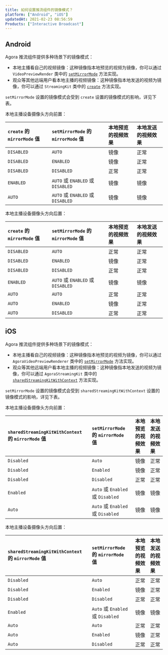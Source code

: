 ```yaml
---
title: 如何设置推流组件的镜像模式？
platform: ["Android", "iOS"]
updatedAt: 2021-02-23 08:56:59
Products: ["Interactive Broadcast"]
---
```


## Android

Agora 推流组件提供多种场景下的镜像模式：

- 本地主播看自己的视频镜像：这种镜像指本地预览的视频为镜像，你可以通过 `VideoPreviewRender` 类中的 [`setMirrorMode`](https://docs.agora.io/cn/Interactive%20Broadcast/API%20Reference/rsk_java/interfaceio_1_1agora_1_1streaming_1_1_video_preview_renderer.html#a5eaf09fd62ebb1e405053aeb55bba0da) 方法实现。
- 观众等其他远端用户看本地主播的视频镜像：这种镜像指本地发送的视频为镜像，你可以通过 `StreamingKit` 类中的 [`create`](https://docs.agora.io/cn/Interactive%20Broadcast/API%20Reference/rsk_java/classio_1_1agora_1_1streaming_1_1_streaming_kit.html#a4b82d6738edce98630aa36124784ccd3) 方法实现。

`setMirrorMode` 设置的镜像模式会受到 `create` 设置的镜像模式的影响，详见下表。

本地主播设备摄像头方向前置：

| `create` 的 `mirrorMode` 值 | `setMirrorMode` 的 `mirrorMode` 值 | 本地预览的视频效果 | 本地发送的视频效果 |
| :-------------------------- | :--------------------------------- | :----------------- | :----------------- |
| `DISABLED`                  | `AUTO`                             | 镜像               | 正常               |
| `DISABLED`                  | `ENABLED`                          | 镜像               | 正常               |
| `DISABLED`                  | `DISABLED`                         | 正常               | 正常               |
| `ENABLED`                   | `AUTO` 或 `ENABLED` 或 `DISABLED`  | 镜像               | 镜像               |
| `AUTO`                      | `AUTO` 或 `ENABLED` 或 `DISABLED`  | 镜像               | 镜像               |

本地主播设备摄像头方向后置：

| `create` 的 `mirrorMode` 值 | `setMirrorMode` 的 `mirrorMode` 值 | 本地预览的视频效果 | 本地发送的视频效果 |
| :-------------------------- | :--------------------------------- | :----------------- | :----------------- |
| `DISABLED`                  | `AUTO`                             | 正常               | 正常               |
| `DISABLED`                  | `ENABLED`                          | 镜像               | 正常               |
| `DISABLED`                  | `DISABLED`                         | 正常               | 正常               |
| `ENABLED`                   | `AUTO` 或 `ENABLED` 或 `DISABLED`  | 镜像               | 镜像               |
| `AUTO`                      | `AUTO`                             | 正常               | 正常               |
| `AUTO`                      | `ENABLED`                          | 镜像               | 正常               |
| `AUTO`                      | `DISABLED`                         | 正常               | 正常               |

## iOS

Agora 推流组件提供多种场景下的镜像模式：

- 本地主播看自己的视频镜像：这种镜像指本地预览的视频为镜像，你可以通过 `AgoraVideoPreviewRenderer` 类中的 [`setMirrorMode`](https://docs.agora.io/cn/Interactive%20Broadcast/API%20Reference/rsk_oc/Classes/AgoraVideoPreviewRenderer.html#//api/name/setMirrorMode:) 方法实现。
- 观众等其他远端用户看本地主播的视频镜像：这种镜像指本地发送的视频为镜像，你可以通过 `AgoraStreamingKit` 类中的 [`sharedStreamingKitWithContext`](https://docs.agora.io/cn/Interactive%20Broadcast/API%20Reference/rsk_oc/Classes/AgoraStreamingKit.html#//api/name/sharedStreamingKitWithContext:) 方法实现。

`setMirrorMode` 设置的镜像模式会受到 `sharedStreamingKitWithContext` 设置的镜像模式的影响，详见下表。

本地主播设备摄像头方向前置：

| `sharedStreamingKitWithContext` 的 `mirrorMode` 值 | `setMirrorMode` 的 `mirrorMode` 值 | 本地预览的视频效果 | 本地发送的视频效果 |
| :------------------------------------------------- | :--------------------------------- | :----------------- | :----------------- |
| `Disabled`                                         | `Auto`                             | 镜像               | 正常               |
| `Disabled`                                         | `Enabled`                          | 镜像               | 正常               |
| `Disabled`                                         | `Disabled`                         | 正常               | 正常               |
| `Enabled`                                          | `Auto` 或 `Enabled` 或 `Disabled`  | 镜像               | 镜像               |
| `Auto`                                             | `Auto` 或 `Enabled` 或 `Disabled`  | 镜像               | 镜像               |

本地主播设备摄像头方向后置：

| `sharedStreamingKitWithContext` 的 `mirrorMode` 值 | `setMirrorMode` 的 `mirrorMode` 值 | 本地预览的视频效果 | 本地发送的视频效果 |
| :------------------------------------------------- | :--------------------------------- | :----------------- | :----------------- |
| `Disabled`                                         | `Auto`                             | 正常               | 正常               |
| `Disabled`                                         | `Enabled`                          | 镜像               | 正常               |
| `Disabled`                                         | `Disabled`                         | 正常               | 正常               |
| `Enabled`                                          | `Auto` 或 `Enabled` 或 `Disabled`  | 镜像               | 镜像               |
| `Auto`                                             | `Auto`                             | 正常               | 正常               |
| `Auto`                                             | `Enabled`                          | 镜像               | 正常               |
| `Auto`                                             | `Disabled`                         | 正常               | 正常               |

